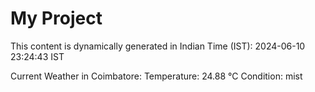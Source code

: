# My Project

This content is dynamically generated in Indian Time (IST): 2024-06-10 23:24:43 IST


Current Weather in Coimbatore:
Temperature: 24.88 °C
Condition: mist
